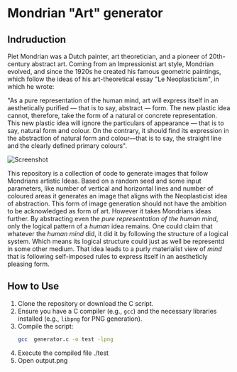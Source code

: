 # Mondrian "Art" generator
## Indruduction
Piet Mondrian was a Dutch painter, art theoretician, and a pioneer of 20th-century abstract art. Coming from an Impressionist art style, Mondrian evolved, and since the 1920s he created his famous geometric paintings, which follow the ideas of his art-theoretical essay "Le Neoplasticism", in which he wrote:

"As a pure representation of the human mind, art will express itself in an aesthetically purified — that is to say, abstract — form. The new plastic idea cannot, therefore, take the form of a natural or concrete representation. This new plastic idea will ignore the particulars of appearance — that is to say, natural form and colour. On the contrary, it should find its expression in the abstraction of natural form and colour—that is to say, the straight line and the clearly defined
primary colours".

![Screenshot](https://www.meisterdrucke.de/kunstwerke/400w/Piet%20Mondrian%20-%20Composition%20II%20in%20Red%20Blue%20and%20Yellow%20-%20(MeisterDrucke-32610).jpg)

This repository is a collection of code to generate images that follow Mondrians artistic Ideas. Based on a random seed and some input parameters, like number of vertical and horizontal lines and number of coloured areas it generates an image that aligns with the Neoplasticist idea of abstraction. This form of image generation should not have the ambition to be acknowledged as form of art. However it takes Mondrians ideas further. By abstracting even the *pure representation of the human mind*, only the logical pattern of a *human* idea remains.  One could claim that whatever the *human mind* did, it did it by following the structure of a logical system. Which means its logical structure could just as well be representd in some other medium.  That idea leads to a purly materialist view of *mind* that is following self-imposed rules to express itself in an aestheticly pleasing form.


## How to Use

1. Clone the repository or download the C script.
2. Ensure you have a C compiler (e.g., `gcc`) and the necessary libraries installed (e.g., `libpng` for PNG generation).
3. Compile the script:
   ```bash
   gcc  generator.c -o test -lpng
4. Execute the compiled file ./test
5. Open output.png 
